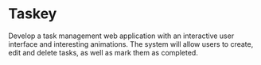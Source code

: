 # Taskey
Develop a task management web application with an interactive user interface and interesting animations. The system will allow users to create, edit and delete tasks, as well as mark them as completed.
